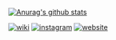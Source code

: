 [![Anurag's github stats][starts]][profile]

[![wiki](https://img.shields.io/badge/R--SCUAD-wiki-brightgreen?style=plactic&logo=wikipedia)](https://github.com/rscuad/wiki/wiki)
[![instagram](https://img.shields.io/badge/R--SCUAD-instagram-ff69b4?style=plactic&logo=instagram)](https://www.instagram.com/rscuad.uad/)
[![website](https://img.shields.io/badge/R--SCUAD-website-9cf?style=plactic&logo=google)](https://rscuad.github.io/)

[starts]: https://github-readme-stats.vercel.app/api?username=rscuad&theme=bear&show_icons=true&count_private=false&hide=contribs,issues,prs,stars
[profile]:https://github.com/rscuad/wiki/wiki

